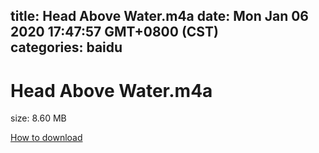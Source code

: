 
title: Head Above Water.m4a
date: Mon Jan 06 2020 17:47:57 GMT+0800 (CST)    
categories: baidu
---

# Head Above Water.m4a
size: 8.60 MB
 
 

[How to download](https://bpcam.bemobtrk.com/go/2ceec3aa-1ca2-46d6-b9ff-aaa5c184517c?jno=1734)